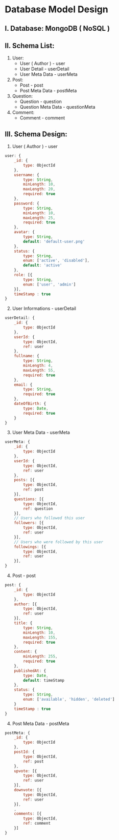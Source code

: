 # Database Model Design

## I. Database: MongoDB ( NoSQL )
## II. Schema List:
1. User:
   - User ( Author ) - user
   - User Detail - userDetail
   - User Meta Data - userMeta
2. Post:
   - Post - post
   - Post Meta Data - postMeta
3. Question:
   - Question - question
   - Question Meta Data - questionMeta
4. Comment:
   - Comment - comment

## III. Schema Design:

1. User ( Author ) - user
``` javascript
user: {
    _id: {
        type: ObjectId
    },
    username: {
        type: String,
        minLength: 10,
        maxLength: 20,
        required: true
    },
    password: {
        type: String,
        minLength: 10,
        maxLength: 25,
        required: true
    },
    avatar: {
        type: String,
        default: 'default-user.png'
    },
    status: {
        type: String,
        enum: ['active', 'disabled'],
        default: 'active'
    },
    role: [{
        type: String,
        enum: ['user', 'admin']
    }],
    timeStamp : true
}
```

2. User Informations - userDetail
``` javascript
userDetail: {
    _id: {
        type: ObjectId
    },
    userId: {
        type: ObjectId,
        ref: user
    },
    fullname: {
        type: String,
        minLength: 4,
        maxLength: 55,
        required: true
    },
    email: {
        type: String,
        required: true
    },
    dateOfBirth: {
        type: Date,
        required: true
    }
}
```

3. User Meta Data - userMeta
``` javascript
userMeta: {
    _id: {
        type: ObjectId
    },
    userId: {
        type: ObjectId,
        ref: user
    },
    posts: [{
        type: ObjectId,
        ref: post
    }],
    questions: [{
        type: ObjectId,
        ref: question
    }],
    // Users who followed this user
    followers: [{
        type: ObjectId,
        ref: user   
    }],
    // Users who were followed by this user
    followings: [{
        type: ObjectId,
        ref: user   
    }],
}
```

4. Post - post
``` javascript
post: {
    _id: {
        type: ObjectId
    },
    author: [{
        type: ObjectId,
        ref: user
    }],
    title: {
        type: String,
        minLength: 10,
        maxLength: 155,
        required: true
    },
    content: {
        minLength: 255,
        required: true
    },
    publishedAt: {
        type: Date,
        default: timeStamp
    },
    status: {
        type: String,
        enum: ['available', 'hidden', 'deleted']
    }
    timeStamp : true
}
```

4. Post Meta Data - postMeta
``` javascript
postMeta: {
    _id: {
        type: ObjectId
    },
    postId: {
        type: ObjectId,
        ref: post
    },
    upvote: [{
        type: ObjectId,
        ref: user
    }],
    downvote: [{
        type: ObjectId,
        ref: user
    }],
    ,
    comments: [{
        type: ObjectId,
        ref: comment
    }]
}
```